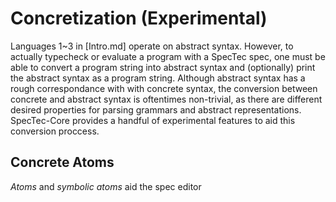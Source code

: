 # Concretization (Experimental)

Languages 1~3 in [Intro.md] operate on abstract syntax. However, to actually typecheck or evaluate a program with a SpecTec spec, one must be able to convert a program string into abstract syntax and (optionally) print the abstract syntax as a program string. Although abstract syntax has a rough correspondance with with concrete syntax, the conversion between concrete and abstract syntax is oftentimes non-trivial, as there are different desired properties for parsing grammars and abstract representations. SpecTec-Core provides a handful of experimental features to aid this conversion proccess.

## Concrete Atoms
*Atoms* and *symbolic atoms* aid the spec editor 
